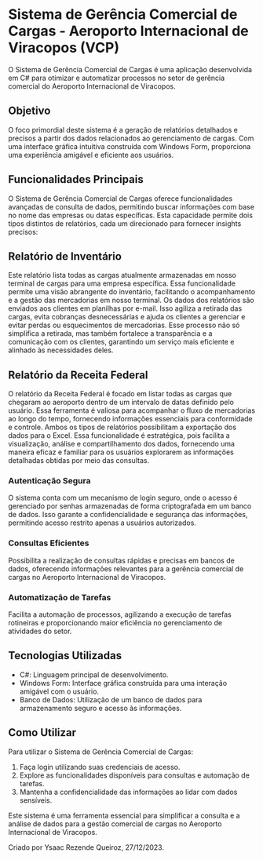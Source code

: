 # Sistema de Gerência Comercial de Cargas - Aeroporto Internacional de Viracopos (VCP)

O Sistema de Gerência Comercial de Cargas é uma aplicação desenvolvida em C# para otimizar e automatizar processos no setor de gerência comercial do Aeroporto Internacional de Viracopos.

## Objetivo

O foco primordial deste sistema é a geração de relatórios detalhados e precisos a partir dos dados relacionados ao gerenciamento de cargas. Com uma interface gráfica intuitiva construída com Windows Form, proporciona uma experiência amigável e eficiente aos usuários.

## Funcionalidades Principais
O Sistema de Gerência Comercial de Cargas oferece funcionalidades avançadas de consulta de dados, permitindo buscar informações com base no nome das empresas ou datas específicas. Esta capacidade permite dois tipos distintos de relatórios, cada um direcionado para fornecer insights precisos:

## Relatório de Inventário

Este relatório lista todas as cargas atualmente armazenadas em nosso terminal de cargas para uma empresa específica. Essa funcionalidade permite uma visão abrangente do inventário, facilitando o acompanhamento e a gestão das mercadorias em nosso terminal.
Os dados dos relatórios são enviados aos clientes em planilhas por e-mail. Isso agiliza a retirada das cargas, evita cobranças desnecessárias e ajuda os clientes a gerenciar e evitar perdas ou esquecimentos de mercadorias.
Esse processo não só simplifica a retirada, mas também fortalece a transparência e a comunicação com os clientes, garantindo um serviço mais eficiente e alinhado às necessidades deles.

## Relatório da Receita Federal

O relatório da Receita Federal é focado em listar todas as cargas que chegaram ao aeroporto dentro de um intervalo de datas definido pelo usuário. Essa ferramenta é valiosa para acompanhar o fluxo de mercadorias ao longo do tempo, fornecendo informações essenciais para conformidade e controle.
Ambos os tipos de relatórios possibilitam a exportação dos dados para o Excel. Essa funcionalidade é estratégica, pois facilita a visualização, análise e compartilhamento dos dados, fornecendo uma maneira eficaz e familiar para os usuários explorarem as informações detalhadas obtidas por meio das consultas.

### Autenticação Segura

O sistema conta com um mecanismo de login seguro, onde o acesso é gerenciado por senhas armazenadas de forma criptografada em um banco de dados. Isso garante a confidencialidade e segurança das informações, permitindo acesso restrito apenas a usuários autorizados.

### Consultas Eficientes

Possibilita a realização de consultas rápidas e precisas em bancos de dados, oferecendo informações relevantes para a gerência comercial de cargas no Aeroporto Internacional de Viracopos.

### Automatização de Tarefas

Facilita a automação de processos, agilizando a execução de tarefas rotineiras e proporcionando maior eficiência no gerenciamento de atividades do setor.

## Tecnologias Utilizadas

- C#: Linguagem principal de desenvolvimento.
- Windows Form: Interface gráfica construída para uma interação amigável com o usuário.
- Banco de Dados: Utilização de um banco de dados para armazenamento seguro e acesso às informações.

## Como Utilizar

Para utilizar o Sistema de Gerência Comercial de Cargas:

1. Faça login utilizando suas credenciais de acesso.
2. Explore as funcionalidades disponíveis para consultas e automação de tarefas.
3. Mantenha a confidencialidade das informações ao lidar com dados sensíveis.

Este sistema é uma ferramenta essencial para simplificar a consulta e a análise de dados para a gestão comercial de cargas no Aeroporto Internacional de Viracopos.

Criado por Ysaac Rezende Queiroz, 27/12/2023.
